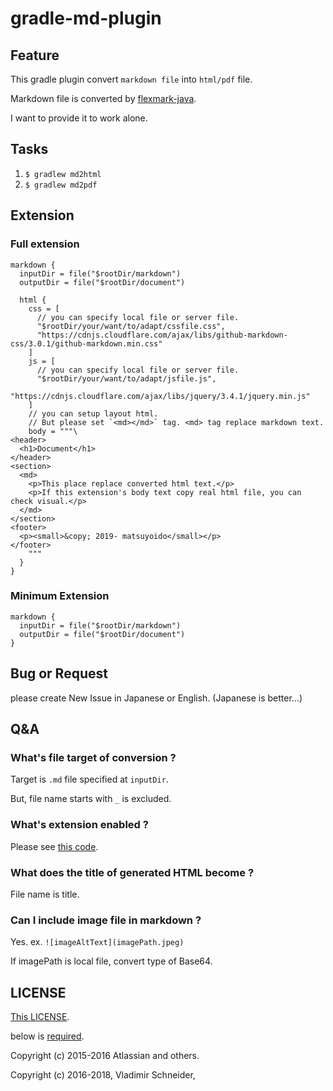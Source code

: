 # gradle-md-plugin

## Feature

This gradle plugin convert `markdown file` into `html/pdf` file.

Markdown file is converted by [flexmark-java](https://github.com/vsch/flexmark-java).

I want to provide it to work alone.

## Tasks

1. `$ gradlew md2html`
1. `$ gradlew md2pdf`


## Extension

### Full extension

```
markdown {
  inputDir = file("$rootDir/markdown")
  outputDir = file("$rootDir/document")

  html {
    css = [
      // you can specify local file or server file.
      "$rootDir/your/want/to/adapt/cssfile.css",
      "https://cdnjs.cloudflare.com/ajax/libs/github-markdown-css/3.0.1/github-markdown.min.css"
    ]
    js = [
      // you can specify local file or server file.
      "$rootDir/your/want/to/adapt/jsfile.js",
      "https://cdnjs.cloudflare.com/ajax/libs/jquery/3.4.1/jquery.min.js"
    ]
    // you can setup layout html.
    // But please set `<md></md>` tag. <md> tag replace markdown text.
    body = """\
<header>
  <h1>Document</h1>
</header>
<section>
  <md>
    <p>This place replace converted html text.</p>
    <p>If this extension's body text copy real html file, you can check visual.</p>
  </md>
</section>
<footer>
  <p><small>&copy; 2019- matsuyoido</small></p>
</footer>
    """
  }
}
```

### Minimum Extension

```
markdown {
  inputDir = file("$rootDir/markdown")
  outputDir = file("$rootDir/document")
}
```


## Bug or Request

please create New Issue in Japanese or English. (Japanese is better...)


## Q&A

### What's file target of conversion ?

Target is `.md` file specified at `inputDir`.

But, file name starts with `_` is excluded.


### What's extension enabled ?

Please see [this code](https://github.com/matsuyoido/gradle-md-plugin/blob/master/src/main/java/com/matsuyoido/plugin/markdown/task/MarkdownParserOptionBuilder.java#L72-L96).


### What does the title of generated HTML become ?

File name is title.

### Can I include image file in markdown ?

Yes. ex. `![imageAltText](imagePath.jpeg)`

If imagePath is local file, convert type of Base64.


## LICENSE

[This LICENSE](https://github.com/matsuyoido/gradle-md-plugin/blob/master/LICENSE).

below is [required](https://github.com/vsch/flexmark-java/blob/master/LICENSE.txt).

Copyright (c) 2015-2016 Atlassian and others.

Copyright (c) 2016-2018, Vladimir Schneider,